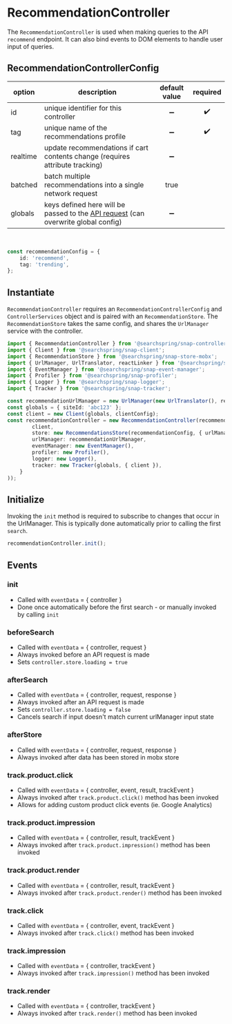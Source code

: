 # RecommendationController

The `RecommendationController` is used when making queries to the API `recommend` endpoint. It can also bind events to DOM elements to handle user input of queries.

## RecommendationControllerConfig

| option | description | default value | required | 
|---|---|:---:|:---:|
| id | unique identifier for this controller | ➖ | ✔️ |
| tag | unique name of the recommendations profile | ➖ | ✔️ |
| realtime | update recommendations if cart contents change (requires attribute tracking) | ➖ |   |
| batched | batch multiple recommendations into a single network request | true |   |
| globals | keys defined here will be passed to the [API request](https://snapi.kube.searchspring.io/api/v1/) (can overwrite global config)| ➖ |   |

<br>

```typescript
const recommendationConfig = {
	id: 'recommend',
	tag: 'trending',
};
```

## Instantiate
`RecommendationController` requires an `RecommendationControllerConfig` and `ControllerServices` object and is paired with an `RecommendationStore`. The `RecommendationStore` takes the same config, and shares the `UrlManager` service with the controller.

```typescript
import { RecommendationController } from '@searchspring/snap-controller';
import { Client } from '@searchspring/snap-client';
import { RecommendationStore } from '@searchspring/snap-store-mobx';
import { UrlManager, UrlTranslator, reactLinker } from '@searchspring/snap-url-manager';
import { EventManager } from '@searchspring/snap-event-manager';
import { Profiler } from '@searchspring/snap-profiler';
import { Logger } from '@searchspring/snap-logger';
import { Tracker } from '@searchspring/snap-tracker';

const recommendationUrlManager = new UrlManager(new UrlTranslator(), reactLinker).detach(0);
const globals = { siteId: 'abc123' };
const client = new Client(globals, clientConfig);
const recommendationController = new RecommendationController(recommendationConfig, {
		client,
		store: new RecommendationsStore(recommendationConfig, { urlManager: recommendationUrlManager }),
		urlManager: recommendationUrlManager,
		eventManager: new EventManager(),
		profiler: new Profiler(),
		logger: new Logger(),
		tracker: new Tracker(globals, { client }),
	}
));
```

## Initialize
Invoking the `init` method is required to subscribe to changes that occur in the UrlManager. This is typically done automatically prior to calling the first `search`.

```typescript
recommendationController.init();
```

## Events
### init
- Called with `eventData` = { controller }
- Done once automatically before the first search - or manually invoked by calling `init`

### beforeSearch
- Called with `eventData` = { controller, request }
- Always invoked before an API request is made 
- Sets `controller.store.loading = true`

### afterSearch
- Called with `eventData` = { controller, request, response }
- Always invoked after an API request is made 
- Sets `controller.store.loading = false`
- Cancels search if input doesn't match current urlManager input state

### afterStore
- Called with `eventData` = { controller, request, response }
- Always invoked after data has been stored in mobx store

### track.product.click
- Called with `eventData` = { controller, event, result, trackEvent } 
- Always invoked after `track.product.click()` method has been invoked
- Allows for adding custom product click events (ie. Google Analytics)

### track.product.impression
- Called with `eventData` = { controller, result, trackEvent } 
- Always invoked after `track.product.impression()` method has been invoked

### track.product.render
- Called with `eventData` = { controller, result, trackEvent } 
- Always invoked after `track.product.render()` method has been invoked

### track.click
- Called with `eventData` = { controller, event, trackEvent } 
- Always invoked after `track.click()` method has been invoked

### track.impression
- Called with `eventData` = { controller, trackEvent } 
- Always invoked after `track.impression()` method has been invoked

### track.render
- Called with `eventData` = { controller, trackEvent } 
- Always invoked after `track.render()` method has been invoked
